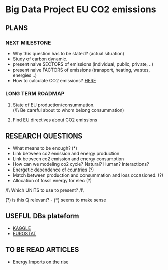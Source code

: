 # Big Data Project EU CO2 emissions
## PLANS

### NEXT MILESTONE
* Why this question has to be stated? (actual situation)
* Study of carbon dynamic.
* present naive SECTORS of emissions (individual, public, private, ..)
* present naive FACTORS of emissions (transport, heating, wastes, energies ..)
* How to calculate CO2 emissions? [HERE]()

### LONG TERM ROADMAP 
1. State of EU production/consummation.   
(/!\ Be careful about to whom belong consummation)   

2. Find EU directives about CO2 emissions

## RESEARCH QUESTIONS
* What means to be enough? (*)
* Link between co2 emission and energy production
* Link between co2 emission and energy consumption
* How can we modeling co2 cycle? Natural? Human? Interactions?
* Energetic dependence of countries (?)
* Match between production and consummation and loss occasioned. (?)
* Allocation of fossil energy for elec (?)

 /!\ Which UNITS to use to present? /!\  
  
  (?) is this Q relevant?  - (*) seems to make sense
## USEFUL DBs plateform

* [KAGGLE](https://www.kaggle.com/datasets)
* [EUROSTAT](https://ec.europa.eu/eurostat/data/database)

## TO BE READ ARTICLES
* [Energy Imports on the rise](https://ec.europa.eu/eurostat/en/web/products-eurostat-news/-/DDN-20191021-1)